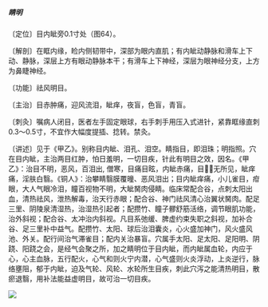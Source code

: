 ##### 睛明

〔定位〕目内眦旁0.1寸处（图64）。

〔解剖〕在眶内缘，睑内侧韧带中，深部为眼内直肌；有内眦动静脉和滑车上下动、静脉，深层上方有眼动静脉本干；有滑车上下神经，深层为眼神经分支，上方为鼻睫神经。

〔功能〕祛风明目。

〔主治〕目赤肿痛，迎风流泪，眦痒，夜盲，色盲，青盲。

〔刺灸〕嘱病人闭目，医者左手固定眼球，右手刺手用压入式进针，紧靠眶缘直刺0.3〜0.5寸，不宜作大幅度提插、捻转。禁灸。

〔讲述〕见于《甲乙》。别称目内眦、泪孔、泪空。睛指目，即泪珠；明指照。穴在目内眦，主治两目红肿，怕日羞明，一切目疾，针此有明目之效，因名。《甲乙》：治目不明，恶风，百泪出, 僧寒，目痛目眩，内眦赤痛，目𥆨𥆨无所见，眦痒痛，淫肤白翳。《铜人》：治攀睛翳膜覆曈、恶风泪出；目内眦痒痛，小儿雀目，疳眼，大人气眼冷泪，瞳百视物不明，大眦胬肉侵睛。临床常配合谷，点刺太阳出血，清热祛风，泄热解毒，治天行赤眼；配合谷、神门祛风清心治翼状胬肉。配足三里、阴陵泉清湿热，治湿热引起者；配攒竹、瞳子髎舒筋活络，调节眼肌功能，治外斜视；配合谷、太冲治内斜视。凡目系弛缓、脾虚约束失职之斜视，加补合谷、足三里补中益气。配攒竹、太阳、球后治泪囊炎，心火盛加神门，风火盛风池、外关。配行间治气滞雀目；配内关治暴盲。穴属手太阳、足太阳、足阳明、阴跷、阳跷之会，是经气会聚之所，加之睛明位于目内眦，而内眦属血轮，内应于心，心主血脉，五行配火，心气和则火宁内潜，心气盛则火炎浮动，上炎逆行，脉络壅阻，郁于内眦，迫及气轮、风轮、水轮所生目疾，刺此穴泻之能清热明目，散瘀退翳，用补法能益虚明目，故可治一切目疾。

![](img/图64.jpg)
